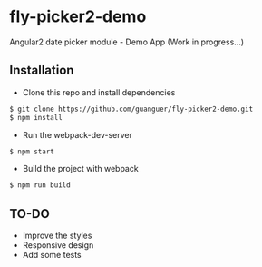 # fly-picker2-demo
Angular2 date picker module - Demo App (Work in progress...)

## Installation
* Clone this repo and install dependencies
```bash
$ git clone https://github.com/guanguer/fly-picker2-demo.git
$ npm install
```

* Run the webpack-dev-server
```bash
$ npm start
```
* Build the project with webpack
```bash
$ npm run build
```

## TO-DO
* Improve the styles
* Responsive design
* Add some tests
